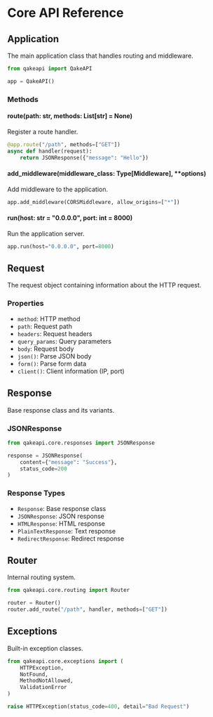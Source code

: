 # Core API Reference

## Application

The main application class that handles routing and middleware.

```python
from qakeapi import QakeAPI

app = QakeAPI()
```

### Methods

#### route(path: str, methods: List[str] = None)

Register a route handler.

```python
@app.route("/path", methods=["GET"])
async def handler(request):
    return JSONResponse({"message": "Hello"})
```

#### add_middleware(middleware_class: Type[Middleware], **options)

Add middleware to the application.

```python
app.add_middleware(CORSMiddleware, allow_origins=["*"])
```

#### run(host: str = "0.0.0.0", port: int = 8000)

Run the application server.

```python
app.run(host="0.0.0.0", port=8000)
```

## Request

The request object containing information about the HTTP request.

### Properties

- `method`: HTTP method
- `path`: Request path
- `headers`: Request headers
- `query_params`: Query parameters
- `body`: Request body
- `json()`: Parse JSON body
- `form()`: Parse form data
- `client()`: Client information (IP, port)

## Response

Base response class and its variants.

### JSONResponse

```python
from qakeapi.core.responses import JSONResponse

response = JSONResponse(
    content={"message": "Success"},
    status_code=200
)
```

### Response Types

- `Response`: Base response class
- `JSONResponse`: JSON response
- `HTMLResponse`: HTML response
- `PlainTextResponse`: Text response
- `RedirectResponse`: Redirect response

## Router

Internal routing system.

```python
from qakeapi.core.routing import Router

router = Router()
router.add_route("/path", handler, methods=["GET"])
```

## Exceptions

Built-in exception classes.

```python
from qakeapi.core.exceptions import (
    HTTPException,
    NotFound,
    MethodNotAllowed,
    ValidationError
)

raise HTTPException(status_code=400, detail="Bad Request")
``` 